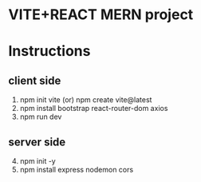 #  VITE+REACT MERN project
# Instructions
  ## client side 
 1. npm init vite (or) npm create vite@latest
 2. npm install bootstrap react-router-dom axios
 3. npm run dev
  ## server side
 4. npm init -y
 5. npm install express nodemon cors 

